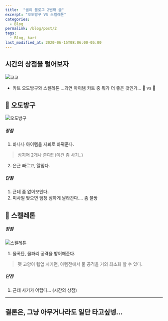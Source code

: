 ```yaml
---
title:  "샐리 블로그 2번째 글"
excerpt: "오도방구 VS 스켈레톤"
categories:
  - Blog
permalink: /blog/post/2
tags:
  - Blog, kart
last_modified_at: 2020-06-15T08:06:00-05:00
---
```


## 시간의 상점을 털어보자



![고고](https://image.chosun.com/sitedata/image/202005/18/2020051803050_0.jpg)

- 카트 오도방구와 스켈레톤 ...과연 아이템 카트 중 뭐가 더 좋은 것인가... 🚗 vs 🛵

## 🛵 오도방구 

![오도방구](https://i.ytimg.com/vi/BzH2xU4e1do/hqdefault.jpg)
##### 장점
1. 바나나 아이템을 지뢰로 바꿔준다. 
> 심지어 2개나 준다!! (이건 좀 사기..)
2. 은근 빠르고, 얄밉다.
##### 단점
1. 근데 좀 없어보인다.
2. 미사일 맞으면 엄청 심하게 날라간다.... 좀 불쌍

## 🚗 스켈레톤 
##### 장점

![스켈레톤](https://i.ytimg.com/vi/ck2yjOTSHuU/maxresdefault.jpg)

1. 물폭탄, 물파리 공격을 방어해준다. 
> 펫 고양이 렙업 시키면, 아템전에서 물 공격을 거의 최소화 할 수 있다.

##### 단점
1. 근데 사기가 어렵다... (시간의 상점)


------


## **결론은, 그냥 아무거나라도 일단 타고싶넹...**